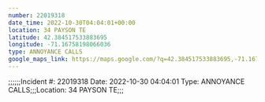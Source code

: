 ```yaml
---
number: 22019318
date_time: 2022-10-30T04:04:01+00:00
location: 34 PAYSON TE
latitude: 42.384517533883695
longitude: -71.16758198066036
type: ANNOYANCE CALLS
google_maps_link: https://maps.google.com/?q=42.384517533883695,-71.16758198066036
---
```


;;;;;;Incident #: 22019318  Date: 2022-10-30 04:04:01   Type: ANNOYANCE CALLS;;;Location: 34 PAYSON TE;;;
